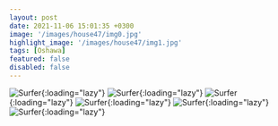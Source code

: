 ```yaml
---
layout: post
date: 2021-11-06 15:01:35 +0300
image: '/images/house47/img0.jpg'
highlight_image: '/images/house47/img1.jpg'
tags: [Oshawa]
featured: false
disabled: false
---
```


![Surfer]({{site.baseurl}}/images/house47/img3.jpg){:loading="lazy"}
![Surfer]({{site.baseurl}}/images/house47/img4.jpg){:loading="lazy"}
![Surfer]({{site.baseurl}}/images/house47/img5.jpg){:loading="lazy"}
![Surfer]({{site.baseurl}}/images/house47/img6.jpg){:loading="lazy"}
![Surfer]({{site.baseurl}}/images/house47/img7.jpg){:loading="lazy"}
![Surfer]({{site.baseurl}}/images/house47/img8.jpg){:loading="lazy"} 